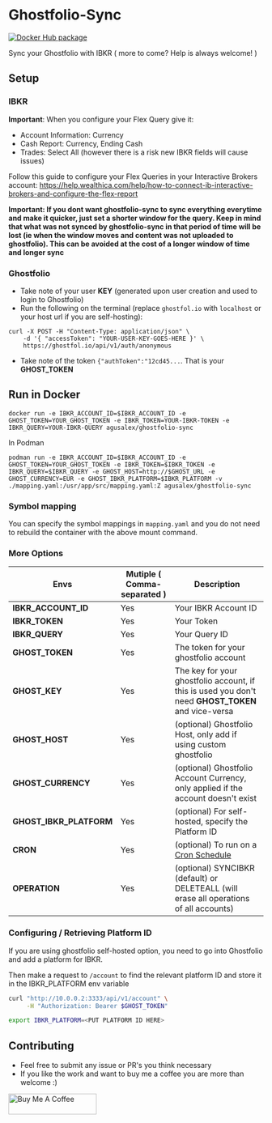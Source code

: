 # Ghostfolio-Sync

[![Docker Hub package][dockerhub-badge]][dockerhub-link]

[dockerhub-badge]: https://img.shields.io/badge/images%20on-Docker%20Hub-blue.svg
[dockerhub-link]: https://hub.docker.com/repository/docker/agusalex/ghostfolio-sync "Docker Hub Image"

Sync your Ghostfolio with IBKR 
( more to come? Help is always welcome! )

## Setup

### IBKR
**Important**:  When you configure your Flex Query give it:
* Account Information: Currency
* Cash Report: Currency, Ending Cash
* Trades: Select All (however there is a risk new IBKR fields will cause issues)

Follow this guide to configure your Flex Queries in your Interactive Brokers account:
https://help.wealthica.com/help/how-to-connect-ib-interactive-brokers-and-configure-the-flex-report



**Important: If you dont want ghostfolio-sync to sync everything everytime and make it quicker, just set a shorter window for the query. Keep in mind that what was not synced by ghostfolio-sync in that period of time will be lost (ie when the window moves and content was not uploaded to ghostfolio). This can be avoided at the cost of a longer window of time and longer sync**

### Ghostfolio
* Take note of your user **KEY** (generated upon user creation and used to login to Ghostfolio)
* Run the following on the terminal (replace `ghostfol.io` with `localhost` or your host url if you are self-hosting):

```
curl -X POST -H "Content-Type: application/json" \
	-d '{ "accessToken": "YOUR-USER-KEY-GOES-HERE }' \    
	https://ghostfol.io/api/v1/auth/anonymous
```

* Take note of the token `{"authToken":"12cd45...`. That is your **GHOST_TOKEN**

## Run in Docker

```docker run -e IBKR_ACCOUNT_ID=$IBKR_ACCOUNT_ID -e GHOST_TOKEN=YOUR_GHOST_TOKEN -e IBKR_TOKEN=YOUR-IBKR-TOKEN -e IBKR_QUERY=YOUR-IBKR-QUERY agusalex/ghostfolio-sync```

In Podman

```podman run -e IBKR_ACCOUNT_ID=$IBKR_ACCOUNT_ID -e GHOST_TOKEN=YOUR_GHOST_TOKEN -e IBKR_TOKEN=$IBKR_TOKEN -e IBKR_QUERY=$IBKR_QUERY -e GHOST_HOST=http://$GHOST_URL -e GHOST_CURRENCY=EUR -e GHOST_IBKR_PLATFORM=$IBKR_PLATFORM -v ./mapping.yaml:/usr/app/src/mapping.yaml:Z agusalex/ghostfolio-sync```

### Symbol mapping

You can specify the symbol mappings in `mapping.yaml` and you do not need to rebuild the container with the above mount command.


### More Options
| Envs | Mutiple ( Comma-separated ) | Description  |
|--|--|--|
|**IBKR_ACCOUNT_ID**  |Yes| Your IBKR Account ID  |
|**IBKR_TOKEN**   |Yes| Your Token  |
|**IBKR_QUERY**   |Yes| Your Query ID |
|**GHOST_TOKEN**   |Yes| The token for your ghostfolio account |
|**GHOST_KEY**   |Yes| The key for your ghostfolio account, if this is used you don't need **GHOST_TOKEN** and vice-versa |
|**GHOST_HOST**   |Yes| (optional) Ghostfolio Host, only add if using custom ghostfolio |
|**GHOST_CURRENCY**   |Yes| (optional) Ghostfolio Account Currency, only applied if the account doesn't exist |
|**GHOST_IBKR_PLATFORM**  |Yes| (optional) For self-hosted, specify the Platform ID |
|**CRON**  |Yes| (optional) To run on a [Cron Schedule](https://crontab.guru/) |
|**OPERATION**  |Yes| (optional) SYNCIBKR (default) or DELETEALL (will erase all operations of all accounts) |

### Configuring / Retrieving Platform ID

If you are using ghostfolio self-hosted option, you need to go into Ghostfolio and add a platform for IBKR.

Then make a request to `/account` to find the relevant platform ID and store it in the IBKR_PLATFORM env variable

```bash
curl "http://10.0.0.2:3333/api/v1/account" \
     -H "Authorization: Bearer $GHOST_TOKEN"

export IBKR_PLATFORM=<PUT PLATFORM ID HERE>
```

## Contributing

* Feel free to submit any issue or PR's you think necessary
* If you like the work and want to buy me a coffee you are more than welcome :)

<a href="https://www.buymeacoffee.com/YiQkYsghUQ" target="_blank"><img src="https://cdn.buymeacoffee.com/buttons/default-orange.png" alt="Buy Me A Coffee" height="41" width="174"></a>
